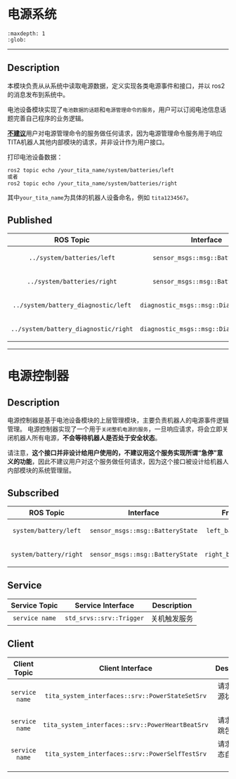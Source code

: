 # 电源系统

```{toctree}
:maxdepth: 1
:glob:
```

------
## Description
本模块负责从从系统中读取电源数据，定义实现各类电源事件和接口，并以 ros2 的消息发布到系统中。

电池设备模块实现了`电池数据的话题`和`电源管理命令的服务`，用户可以订阅电池信息话题完善自己程序的业务逻辑。

<u>**不建议**</u>用户对电源管理命令的服务做任何请求，因为电源管理命令服务用于响应TITA机器人其他内部模块的请求，并非设计作为用户接口。

打印电池设备数据：
```bash
ros2 topic echo /your_tita_name/system/batteries/left
或者
ros2 topic echo /your_tita_name/system/batteries/right
```

其中`your_tita_name`为具体的机器人设备命名，例如 `tita1234567`。


## Published

| ROS Topic |       Interface        | Frame ID | Description |
| :-------: | :--------------------: | :------: | :---------: |
| `../system/batteries/left`  | `sensor_msgs::msg::BatteryState` |  `left_battery_info`  |  左侧电池数据 5Hz  |
| `../system/batteries/right`  | `sensor_msgs::msg::BatteryState` |  `right_battery_info`  |  右侧电池数据 5Hz |
| `../system/battery_diagnostic/left`  | `diagnostic_msgs::msg::DiagnosticArray` |  `left_battery_diagnostic_info`  |  左侧电池诊断数据 5Hz |
| `../system/battery_diagnostic/right`  | `diagnostic_msgs::msg::DiagnosticArray` |  `right_battery_diagnostic_info`  |  右侧电池诊断数据 5hz |


---
# 电源控制器

## Description
​	电源控制器是基于电池设备模块的上层管理模块，主要负责机器人的电源事件逻辑管理。
电源控制器实现了一个用于`关闭整机电源的服务`，一旦响应请求，将会立即关闭机器人所有电源，**不会等待机器人是否处于安全状态**。

请注意，**这个接口并非设计给用户使用的，不建议用这个服务实现所谓“急停”意义的功能**，因此不建议用户对这个服务做任何请求，因为这个接口被设计给机器人内部模块的系统管理层。



## Subscribed

| ROS Topic |       Interface        | Frame ID | Description |
| :-------: | :--------------------: | :------: | :---------: |
| `system/battery/left`  | `sensor_msgs::msg::BatteryState` |  `left_battery_info`  |  接收左侧电池数据  |
| `system/battery/right`  | `sensor_msgs::msg::BatteryState` |  `right_battery_info`  |  接收右侧电池数据  |

## Service

| Service Topic |   Service Interface    |       Description        |
| :-----------: | :--------------------: | :----------------------: |
| `service name` | `std_srvs::srv::Trigger` |    关机触发服务     |

## Client

| Client Topic |   Client Interface    |       Description        |
| :-----------: | :--------------------: | :----------------------: |
| `service name` | `tita_system_interfaces::srv::PowerStateSetSrv` |    请求设置电源状态客户端     |
| `service name` | `tita_system_interfaces::srv::PowerHeartBeatSrv` |    请求电源心跳包客户端     |
| `service name` | `tita_system_interfaces::srv::PowerSelfTestSrv` |    请求电源状态自检客户端     |

